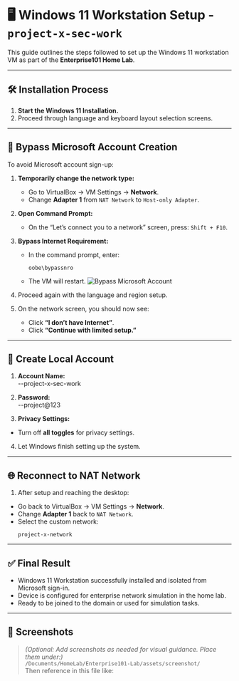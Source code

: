 # 🖥️ Windows 11 Workstation Setup - `project-x-sec-work`

This guide outlines the steps followed to set up the Windows 11 workstation VM as part of the **Enterprise101 Home Lab**.

---

## 🛠️ Installation Process

1. **Start the Windows 11 Installation.**
2. Proceed through language and keyboard layout selection screens.

---

## 🚫 Bypass Microsoft Account Creation

To avoid Microsoft account sign-up:

1. **Temporarily change the network type:**
   - Go to VirtualBox → VM Settings → **Network**.
   - Change **Adapter 1** from `NAT Network` to `Host-only Adapter`.

2. **Open Command Prompt:**
   - On the “Let’s connect you to a network” screen, press: `Shift + F10`.

3. **Bypass Internet Requirement:**
   - In the command prompt, enter:
     ```
     oobe\bypassnro
     ```
   - The VM will restart.
![Bypass Microsoft Account](/assets/screenshot/)

4. Proceed again with the language and region setup.

5. On the network screen, you should now see:
   - Click **“I don’t have Internet”**.
   - Click **“Continue with limited setup.”**

---

## 👤 Create Local Account

1. **Account Name:**  
    --project-x-sec-work
2. **Password:**  
    --project@123

3. **Privacy Settings:**  
- Turn off **all toggles** for privacy settings.

4. Let Windows finish setting up the system.

---

## 🌐 Reconnect to NAT Network

1. After setup and reaching the desktop:
- Go back to VirtualBox → VM Settings → **Network**.
- Change **Adapter 1** back to `NAT Network`.
- Select the custom network:
  ```
  project-x-network
  ```

---

## ✅ Final Result

- Windows 11 Workstation successfully installed and isolated from Microsoft sign-in.
- Device is configured for enterprise network simulation in the home lab.
- Ready to be joined to the domain or used for simulation tasks.

---

## 📸 Screenshots

> *(Optional: Add screenshots as needed for visual guidance. Place them under:)*  
> `/Documents/HomeLab/Enterprise101-Lab/assets/screenshot/`  
> Then reference in this file like:
```markdown

            